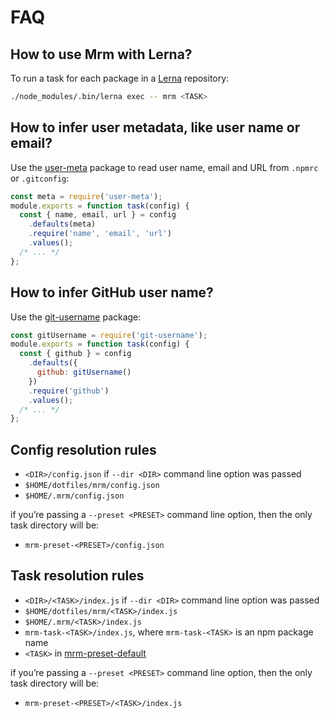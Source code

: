# FAQ

## How to use Mrm with Lerna?

To run a task for each package in a [Lerna](https://github.com/lerna/lerna) repository:

```bash
./node_modules/.bin/lerna exec -- mrm <TASK>
```

## How to infer user metadata, like user name or email?

Use the [user-meta](https://github.com/sapegin/user-meta) package to read user name, email and URL from `.npmrc` or `.gitconfig`:

```js
const meta = require('user-meta');
module.exports = function task(config) {
  const { name, email, url } = config
    .defaults(meta)
    .require('name', 'email', 'url')
    .values();
  /* ... */
};
```

## How to infer GitHub user name?

Use the [git-username](https://github.com/jonschlinkert/git-username) package:

```js
const gitUsername = require('git-username');
module.exports = function task(config) {
  const { github } = config
    .defaults({
      github: gitUsername()
    })
    .require('github')
    .values();
  /* ... */
};
```

## Config resolution rules

- `<DIR>/config.json` if `--dir <DIR>` command line option was passed
- `$HOME/dotfiles/mrm/config.json`
- `$HOME/.mrm/config.json`

if you’re passing a `--preset <PRESET>` command line option, then the only task directory will be:

- `mrm-preset-<PRESET>/config.json`

## Task resolution rules

- `<DIR>/<TASK>/index.js` if `--dir <DIR>` command line option was passed
- `$HOME/dotfiles/mrm/<TASK>/index.js`
- `$HOME/.mrm/<TASK>/index.js`
- `mrm-task-<TASK>/index.js`, where `mrm-task-<TASK>` is an npm package name
- `<TASK>` in [mrm-preset-default](../packages/mrm-preset-default)

if you’re passing a `--preset <PRESET>` command line option, then the only task directory will be:

- `mrm-preset-<PRESET>/<TASK>/index.js`
